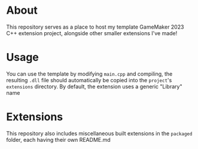 # About
This repository serves as a place to host my template GameMaker 2023 C++ extension project, alongside other smaller extensions I've made!

# Usage
You can use the template by modifying `main.cpp` and compiling, the resulting `.dll` file should automatically be copied into the `project`'s `extensions` directory. By default, the extension uses a generic "Library" name  

# Extensions
This repository also includes miscellaneous built extensions in the `packaged` folder, each having their own README.md